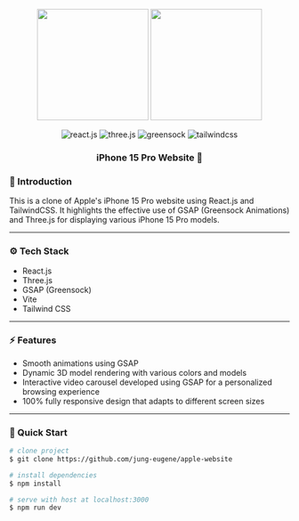 <div align="center">
<p float="left">
  <img src="https://github.com/jung-eugene/apple-website/assets/114817519/aee0c8a8-fb1a-4d31-b0ed-326b73271671" height="200" />
  <img src="https://github.com/jung-eugene/apple-website/assets/114817519/7e53b607-160c-4a8a-b4bd-d072d0ed467e" height="200" /> 
</p>

  <div>
    <img src="https://img.shields.io/badge/-React_JS-black?style=for-the-badge&logoColor=white&logo=react&color=61DAFB" alt="react.js" />
    <img src="https://img.shields.io/badge/-Three_JS-black?style=for-the-badge&logoColor=white&logo=threedotjs&color=000000" alt="three.js" />
    <img src="https://img.shields.io/badge/-GSAP-black?style=for-the-badge&logoColor=white&logo=greensock&color=88CE02" alt="greensock" />
    <img src="https://img.shields.io/badge/-Tailwind_CSS-black?style=for-the-badge&logoColor=white&logo=tailwindcss&color=06B6D4" alt="tailwindcss" />
  </div>

  <h3 align="center">iPhone 15 Pro Website 📱</h3>
</div>

### <a name="introduction">🌱 Introduction</a>

This is a clone of Apple's iPhone 15 Pro website using React.js and TailwindCSS. It highlights the effective use of GSAP (Greensock Animations) and Three.js for displaying various iPhone 15 Pro models.

---

### <a name="tech-stack">⚙️ Tech Stack</a>

- React.js
- Three.js
- GSAP (Greensock)
- Vite
- Tailwind CSS

---

### <a name="features">⚡️ Features</a>

- Smooth animations using GSAP
- Dynamic 3D model rendering with various colors and models
- Interactive video carousel developed using GSAP for a personalized browsing experience
- 100% fully responsive design that adapts to different screen sizes

---

### <a name="quick-start">🏁 Quick Start</a>

```bash
# clone project
$ git clone https://github.com/jung-eugene/apple-website

# install dependencies
$ npm install

# serve with host at localhost:3000
$ npm run dev
```
